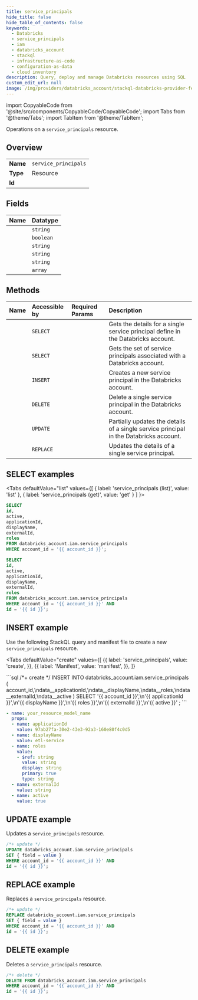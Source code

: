 ```yaml
---
title: service_principals
hide_title: false
hide_table_of_contents: false
keywords:
  - Databricks
  - service_principals
  - iam
  - databricks_account
  - stackql
  - infrastructure-as-code
  - configuration-as-data
  - cloud inventory
description: Query, deploy and manage Databricks resources using SQL
custom_edit_url: null
image: /img/providers/databricks_account/stackql-databricks-provider-featured-image.png
---
```


import CopyableCode from '@site/src/components/CopyableCode/CopyableCode';
import Tabs from '@theme/Tabs';
import TabItem from '@theme/TabItem';

Operations on a <code>service_principals</code> resource.  

## Overview
<table><tbody>
<tr><td><b>Name</b></td><td><code>service_principals</code></td></tr>
<tr><td><b>Type</b></td><td>Resource</td></tr>
<tr><td><b>Id</b></td><td><CopyableCode code="databricks_account.iam.service_principals" /></td></tr>
</tbody></table>

## Fields
| Name | Datatype |
|:-----|:---------|
| <CopyableCode code="id" /> | `string` |
| <CopyableCode code="active" /> | `boolean` |
| <CopyableCode code="applicationId" /> | `string` |
| <CopyableCode code="displayName" /> | `string` |
| <CopyableCode code="externalId" /> | `string` |
| <CopyableCode code="roles" /> | `array` |

## Methods
| Name | Accessible by | Required Params | Description |
|:-----|:--------------|:----------------|:------------|
| <CopyableCode code="get" /> | `SELECT` | <CopyableCode code="account_id, id" /> | Gets the details for a single service principal define in the Databricks account. |
| <CopyableCode code="list" /> | `SELECT` | <CopyableCode code="account_id" /> | Gets the set of service principals associated with a Databricks account. |
| <CopyableCode code="create" /> | `INSERT` | <CopyableCode code="account_id" /> | Creates a new service principal in the Databricks account. |
| <CopyableCode code="delete" /> | `DELETE` | <CopyableCode code="account_id, id" /> | Delete a single service principal in the Databricks account. |
| <CopyableCode code="patch" /> | `UPDATE` | <CopyableCode code="account_id, id" /> | Partially updates the details of a single service principal in the Databricks account. |
| <CopyableCode code="update" /> | `REPLACE` | <CopyableCode code="account_id, id" /> | Updates the details of a single service principal. |

## SELECT examples

<Tabs
    defaultValue="list"
    values={[
        { label: 'service_principals (list)', value: 'list' },
        { label: 'service_principals (get)', value: 'get' }
    ]
}>
<TabItem value="list">

```sql
SELECT
id,
active,
applicationId,
displayName,
externalId,
roles
FROM databricks_account.iam.service_principals
WHERE account_id = '{{ account_id }}';
```

</TabItem>
<TabItem value="get">

```sql
SELECT
id,
active,
applicationId,
displayName,
externalId,
roles
FROM databricks_account.iam.service_principals
WHERE account_id = '{{ account_id }}' AND
id = '{{ id }}';
```

</TabItem>
</Tabs>

## INSERT example

Use the following StackQL query and manifest file to create a new <code>service_principals</code> resource.

<Tabs
    defaultValue="create"
    values={[
        {{ label: 'service_principals', value: 'create', }},
        {{ label: 'Manifest', value: 'manifest', }},
    ]}
>
<TabItem value="create">
```sql
/*+ create */
INSERT INTO databricks_account.iam.service_principals (
account_id,\ndata__applicationId,\ndata__displayName,\ndata__roles,\ndata__externalId,\ndata__active
)
SELECT 
'{{ account_id }}',\n'{{ applicationId }}',\n'{{ displayName }}',\n'{{ roles }}',\n'{{ externalId }}',\n'{{ active }}'
;
```

</TabItem>
<TabItem value="manifest">

```yaml
- name: your_resource_model_name
  props:
  - name: applicationId
    value: 97ab27fa-30e2-43e3-92a3-160e80f4c0d5
  - name: displayName
    value: etl-service
  - name: roles
    value:
    - $ref: string
      value: string
      display: string
      primary: true
      type: string
  - name: externalId
    value: string
  - name: active
    value: true

```

</TabItem>
</Tabs>

## UPDATE example

Updates a <code>service_principals</code> resource.

```sql
/*+ update */
UPDATE databricks_account.iam.service_principals
SET { field = value }
WHERE account_id = '{{ account_id }}' AND
id = '{{ id }}';
```

## REPLACE example

Replaces a <code>service_principals</code> resource.

```sql
/*+ update */
REPLACE databricks_account.iam.service_principals
SET { field = value }
WHERE account_id = '{{ account_id }}' AND
id = '{{ id }}';
```

## DELETE example

Deletes a <code>service_principals</code> resource.

```sql
/*+ delete */
DELETE FROM databricks_account.iam.service_principals
WHERE account_id = '{{ account_id }}' AND
id = '{{ id }}';
```
